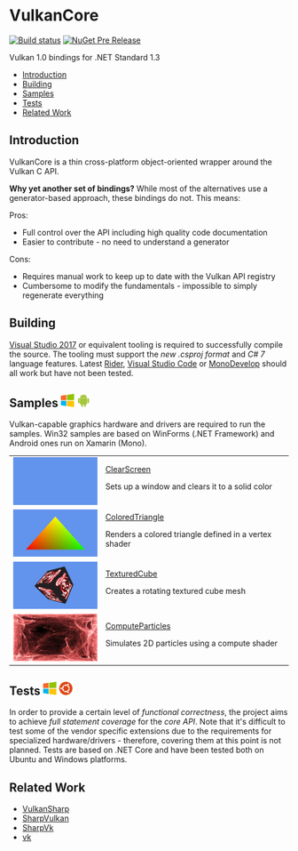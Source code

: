 # VulkanCore 

[![Build status](https://ci.appveyor.com/api/projects/status/4q42ayrn28obs8rf/branch/master?svg=true)](https://ci.appveyor.com/project/discosultan/vulkancore/branch/master) [![NuGet Pre Release](https://img.shields.io/nuget/vpre/VulkanCore.svg)](https://www.nuget.org/packages/VulkanCore)

Vulkan 1.0 bindings for .NET Standard 1.3

- [Introduction](#introduction)
- [Building](#building)
- [Samples](#samples--)
- [Tests](#tests--)
- [Related Work](#related-work)

## Introduction

VulkanCore is a thin cross-platform object-oriented wrapper around the Vulkan C API.

**Why yet another set of bindings?** While most of the alternatives use a generator-based approach, these bindings do not. This means:

Pros:
- Full control over the API including high quality code documentation
- Easier to contribute - no need to understand a generator

Cons:
- Requires manual work to keep up to date with the Vulkan API registry
- Cumbersome to modify the fundamentals - impossible to simply regenerate everything

## Building

[Visual Studio 2017](https://www.visualstudio.com/vs/whatsnew/) or equivalent tooling is required to successfully compile the source. The tooling must support the *new .csproj format* and *C# 7* language features. Latest [Rider](https://www.jetbrains.com/rider/), [Visual Studio Code](https://code.visualstudio.com/) or [MonoDevelop](http://www.monodevelop.com/) should all work but have not been tested.

## Samples <img height="24" src="Doc/Windows64.png"> <img height="24" src="Doc/Android64.png">

Vulkan-capable graphics hardware and drivers are required to run the samples. Win32 samples are based on WinForms (.NET Framework) and Android ones run on Xamarin (Mono).

<table>
  <tr>
    <td><img src="Doc/ClearScreen.jpg" alt="ClearScreen"></td>
    <td>
      <a href="Samples/Shared/01-ClearScreen">ClearScreen</a>
      <p>Sets up a window and clears it to a solid color</p>
    </td>
  </tr>
  <tr>
    <td><img src="Doc/ColoredTriangle.jpg" alt="ColoredTriangle"></td>
    <td>
      <a href="Samples/Shared/02-ColoredTriangle">ColoredTriangle</a>
      <p>Renders a colored triangle defined in a vertex shader</p>
    </td>
  </tr>
  <tr>
    <td><img src="Doc/TexturedCube.jpg" alt="TexturedCube"></td>
    <td>
      <a href="Samples/Shared/03-TexturedCube">TexturedCube</a>
      <p>Creates a rotating textured cube mesh</p>
    </td>
  </tr>
  <tr>
    <td><img src="Doc/ComputeParticles.jpg" alt="ComputeParticles"></td>
    <td>
      <a href="Samples/Shared/04-ComputeParticles">ComputeParticles</a>
      <p>Simulates 2D particles using a compute shader</p>
    </td>
  </tr>
</table>

## Tests <img height="24" src="Doc/Windows64.png"> <img height="24" src="Doc/Ubuntu64.png">

In order to provide a certain level of *functional correctness*, the project aims to achieve *full statement coverage* for the *core API*. Note that it's difficult to test some of the vendor specific extensions due to the requirements for specialized hardware/drivers - therefore, covering them at this point is not planned. Tests are based on .NET Core and have been tested both on Ubuntu and Windows platforms.

## Related Work

- [VulkanSharp](https://github.com/mono/VulkanSharp)
- [SharpVulkan](https://github.com/jwollen/SharpVulkan)
- [SharpVk](https://github.com/FacticiusVir/SharpVk)
- [vk](https://github.com/mellinoe/vk)
